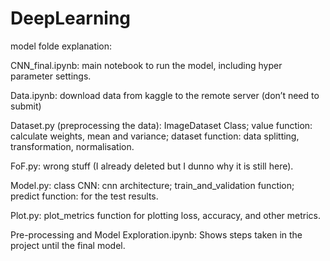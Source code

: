 # DeepLearning
model folde explanation:  

CNN_final.ipynb: main notebook to run the model, including hyper parameter settings.

Data.ipynb: download data from kaggle to the remote server (don’t need to submit)

Dataset.py (preprocessing the data): ImageDataset Class;
			value function: calculate weights, mean and 				variance;
			dataset function: data splitting, 							transformation, normalisation.
			
FoF.py: wrong stuff (I already deleted but I dunno why it is still here).

Model.py: class CNN: cnn architecture;
		 train_and_validation function;
		 predict function: for the test results.

Plot.py: plot_metrics function for plotting loss, accuracy, and other metrics.

Pre-processing and Model Exploration.ipynb: Shows steps taken in the project until the final model.
